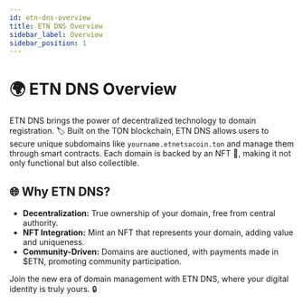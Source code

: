 ```yaml
---
id: etn-dns-overview
title: ETN DNS Overview
sidebar_label: Overview
sidebar_position: 1
---
```


# 🌍 ETN DNS Overview

ETN DNS brings the power of decentralized technology to domain registration. 🏷️ Built on the TON blockchain, ETN DNS allows users to secure unique subdomains like `yourname.etnetsacoin.ton` and manage them through smart contracts. Each domain is backed by an NFT 🎨, making it not only functional but also collectible.

## 🌐 Why ETN DNS?

- **Decentralization:** True ownership of your domain, free from central authority.
- **NFT Integration:** Mint an NFT that represents your domain, adding value and uniqueness.
- **Community-Driven:** Domains are auctioned, with payments made in $ETN, promoting community participation.

Join the new era of domain management with ETN DNS, where your digital identity is truly yours. 🔒
